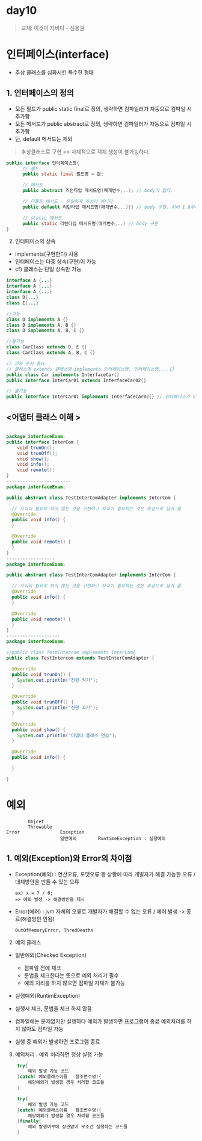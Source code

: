 # day10

> 교재: 이것이 자바다 - 신용권

# 인터페이스(interface)
- 추상 클래스를 심화시킨 특수한 형태

## 1. 인터페이스의 정의

- 모든 필드가 public static final로 정의, 생략하면 컴파일러가 자동으로 컴파일 시 추가함
- 모든 메서드가 public abstract로 정의, 생략하면 컴파일러가 자동으로 컴파일 시 추가함
- 단, default 메서드는 제외

> 추상클래스로 구현 => 자체적으로 객체 생성이 불가능하다.

```java
public interface 인터페이스명{
      // 필드
      public static final 필드명 = 값;

      // 메서드
      public abstract 리턴타입 메서드명(매개변수,..); // body가 없다.

      // 디폴트 메서드 - 유일하게 추상이 아니다
      public default 리턴타입 메서드명(매개변수,..){} // body 구현. 자바 1.8부터 추가

      // static 메서드
      public static 리턴타입 메서드명(매개변수,..) // body 구현
}
```

2. 인터페이스의 상속
- implements(구현한다) 사용
- 인터페이스는 다중 상속(구현)이 가능
- cf) 클래스는 단일 상속만 가능

```java
interface A {...}
interface A {...}
interface A {...}
class D{...}
class E{...}

//가능
class D implements A {}
class D implements A, B {}
class D implements A, B, C {}

//불가능
class CarClass extends D, E {}
class CarClass extends A, B, C {}

// 가능 순서 중요
// 클래스명 extends 클래스명 implements 인터페이스명, 인터페이스명,...{}
public class Car implements InterfaceCar{}
public interface InterCar01 extends InterfaceCar02{}

// 불가능
public interface InterCar01 implements InterfaceCar02{} // 인터페이스가 미완성이기 때문
```

## <어댑터 클래스 이해 >

```java

package interfaceExam;
public interface InterCom {
    void trunOn();
    void trunOff();
    void show();
    void info();
    void remote();	
}
------------------------
package interfaceExam;

public abstract class TestInterComAdapter implements InterCom {

  // 자식이 필요로 하지 않는 것을 구현하고 자식이 필요하는 것은 추상으로 남겨 줌
  @Override
  public void info() {
  }

  @Override
  public void remote() {
  }
}
------------------
package interfaceExam;

public abstract class TestInterComAdapter implements InterCom {

  // 자식이 필요로 하지 않는 것을 구현하고 자식이 필요하는 것은 추상으로 남겨 줌
  @Override
  public void info() {
  }

  @Override
  public void remote() {
  }
}
--------------------
package interfaceExam;

//public class TestIntercom implements InterCom{
public class TestIntercom extends TestInterComAdapter {

  @Override
  public void trunOn() {
    System.out.println("전원 켜기");
  }

  @Override
  public void trunOff() {
    System.out.println("전원 끄기");
  }

  @Override
  public void show() {
    System.out.println("어댑터 클래스 연습");
  }

  @Override
  public void info() {

  }

}
```




# 예외

		    Objcet
		    Throwable
	Error			    Exception
				        일반예외		RuntimeException : 실행예외

## 1. 예외(Exception)와 Error의 차이점
- Exception(예외) : 연산오류, 포맷오류 등 상황에 따라 개발자가 해결 가능한 오류 / 대체방안을 만들 수 있는 오류

      ex) x = 7 / 0;
      => 예외 발생 -> 해결방안을 제시


- Error(에러) : jvm 자체의 오류로 개발자가 해결할 수 없는 오류 / 에러 발생 -> 종료(해결방안 안됨)

      OutOfMemoryError, ThredDeaths

2. 예외 클래스
- 일반예외(Checked Exception) 
  - 컴파일 전에 체크
  - 문법을 체크한다는 뜻으로 예외 처리가 필수
  - 예외 처리를 하지 않으면 컴파일 자체가 불가능

-  실행예외(RuntimException) 
  - 실행시 체크, 문법을 체크 하지 않음
  - 컴파일에는 문제없지만 실행하다 예외가 발생하면 프로그램이 종료
  예외처리를 하지 않아도 컴파일 가능
  - 실행 중 예외가 발생하면 프로그램 종료

3. 예외처리 : 예외 처리하면 정상 실행 가능
```java
	try{
		예외 발생 가능 코드
	}catch( 예외클래스이름   참조변수명){
		해당예외가 발생할 경우 처리할 코드들
	}

	try{
		예외 발생 가능 코드
	}catch( 예외클래스이름   참조변수명){
		해당예외가 발생할 경우 처리할 코드들
	}finally{
		예외 발생여부에 상관없이 무조건 실행하는 코드들
 	}
```



